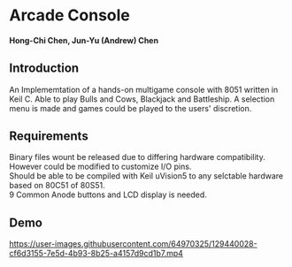 # Arcade Console
#### Hong-Chi Chen, Jun-Yu (Andrew) Chen
## Introduction
An Implememtation of a hands-on multigame console with 8051 written in Keil C. Able to play Bulls and Cows, Blackjack and Battleship.
A selection menu is made and games could be played to the users' discretion.

## Requirements
Binary files wount be released due to differing hardware compatibility. However could be modified to customize I/O pins.\
Should be able to be compiled with Keil uVision5 to any selctable hardware based on 80C51 of 80S51.\
9 Common Anode buttons and LCD display is needed.

## Demo
https://user-images.githubusercontent.com/64970325/129440028-cf6d3155-7e5d-4b93-8b25-a4157d9cd1b7.mp4
